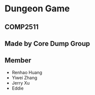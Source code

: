 # Dungeon Game
## COMP2511
## Made by Core Dump Group

## Member
  * Renhao Huang
  * Yiwei Zhang
  * Jerry Xu
  * Eddie
  

